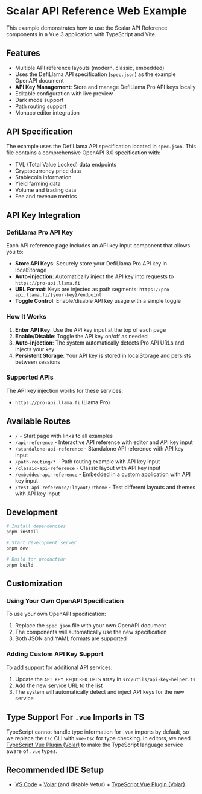 # Scalar API Reference Web Example

This example demonstrates how to use the Scalar API Reference components in a Vue 3 application with TypeScript and Vite.

## Features

- Multiple API reference layouts (modern, classic, embedded)
- Uses the DefiLlama API specification (`spec.json`) as the example OpenAPI document
- **API Key Management**: Store and manage DefiLlama Pro API keys locally
- Editable configuration with live preview
- Dark mode support
- Path routing support
- Monaco editor integration

## API Specification

The example uses the DefiLlama API specification located in `spec.json`. This file contains a comprehensive OpenAPI 3.0 specification with:

- TVL (Total Value Locked) data endpoints
- Cryptocurrency price data
- Stablecoin information
- Yield farming data
- Volume and trading data
- Fee and revenue metrics

## API Key Integration

### DefiLlama Pro API Key

Each API reference page includes an API key input component that allows you to:

- **Store API Keys**: Securely store your DefiLlama Pro API key in localStorage
- **Auto-injection**: Automatically inject the API key into requests to `https://pro-api.llama.fi`
- **URL Format**: Keys are injected as path segments: `https://pro-api.llama.fi/{your-key}/endpoint`
- **Toggle Control**: Enable/disable API key usage with a simple toggle

### How It Works

1. **Enter API Key**: Use the API key input at the top of each page
2. **Enable/Disable**: Toggle the API key on/off as needed
3. **Auto-injection**: The system automatically detects Pro API URLs and injects your key
4. **Persistent Storage**: Your API key is stored in localStorage and persists between sessions

### Supported APIs

The API key injection works for these services:
- `https://pro-api.llama.fi` (Llama Pro)

## Available Routes

- `/` - Start page with links to all examples
- `/api-reference` - Interactive API reference with editor and API key input
- `/standalone-api-reference` - Standalone API reference with API key input
- `/path-routing/*` - Path routing example with API key input
- `/classic-api-reference` - Classic layout with API key input
- `/embedded-api-reference` - Embedded in a custom application with API key input
- `/test-api-reference/:layout/:theme` - Test different layouts and themes with API key input

## Development

```bash
# Install dependencies
pnpm install

# Start development server
pnpm dev

# Build for production
pnpm build
```

## Customization

### Using Your Own OpenAPI Specification

To use your own OpenAPI specification:

1. Replace the `spec.json` file with your own OpenAPI document
2. The components will automatically use the new specification
3. Both JSON and YAML formats are supported

### Adding Custom API Key Support

To add support for additional API services:

1. Update the `API_KEY_REQUIRED_URLS` array in `src/utils/api-key-helper.ts`
2. Add the new service URL to the list
3. The system will automatically detect and inject API keys for the new service

## Type Support For `.vue` Imports in TS

TypeScript cannot handle type information for `.vue` imports by default, so we replace the `tsc` CLI with `vue-tsc` for type checking. In editors, we need [TypeScript Vue Plugin (Volar)](https://marketplace.visualstudio.com/items?itemName=Vue.vscode-typescript-vue-plugin) to make the TypeScript language service aware of `.vue` types.

## Recommended IDE Setup

- [VS Code](https://code.visualstudio.com/) + [Volar](https://marketplace.visualstudio.com/items?itemName=Vue.volar) (and disable Vetur) + [TypeScript Vue Plugin (Volar)](https://marketplace.visualstudio.com/items?itemName=Vue.vscode-typescript-vue-plugin).
